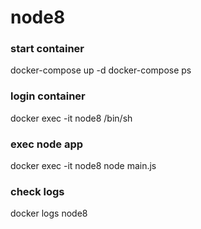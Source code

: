 # node8

### start container
docker-compose up -d
docker-compose ps

### login container
docker exec -it node8 /bin/sh

### exec node app
docker exec -it node8 node main.js

### check logs
docker logs node8
